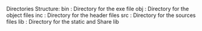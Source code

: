 Directories Structure:
bin : Directory for the exe file
obj : Directory for the object files
inc : Directory for the header files
src : Directory for the sources files
lib : Directory for the static and Share lib


